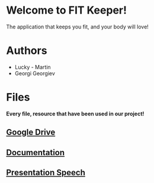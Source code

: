 # Welcome to FIT Keeper!
The application that keeps you fit, and your body will love!
# Authors

 - Lucky - Martin
 - Georgi Georgiev

# Files

**Every file, resource that have been used in our project!**

## [Google Drive](https://drive.google.com/drive/folders/1fq7TC0AZcImZ_lH4X5s5PfndR3rnWUvH?usp=sharing)

## [Documentation](https://docs.google.com/document/d/1sx6XZ4A_f-_NTf_ZKT6mchU07gr3hvvE/edit?usp=sharing&ouid=111593716932661768977&rtpof=true&sd=true)

## [Presentation Speech](https://docs.google.com/document/d/1CJApSL9PFxssrvzVc04S_yTLiAbQMhdHLSf7XFGhffQ/edit?usp=sharing)
